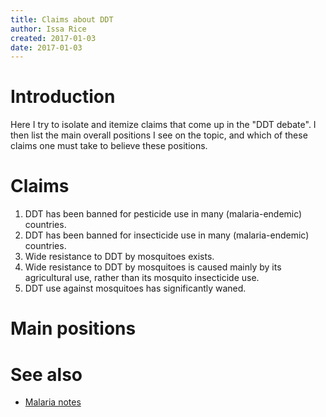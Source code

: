 ```yaml
---
title: Claims about DDT
author: Issa Rice
created: 2017-01-03
date: 2017-01-03
---
```


# Introduction

Here I try to isolate and itemize claims that come up in the "DDT debate".
I then list the main overall positions I see on the topic, and which of these
claims one must take to believe these positions.

# Claims

1. DDT has been banned for pesticide use in many (malaria-endemic) countries.
2. DDT has been banned for insecticide use in many (malaria-endemic) countries.
3. Wide resistance to DDT by mosquitoes exists.
4. Wide resistance to DDT by mosquitoes is caused mainly by its agricultural
   use, rather than its mosquito insecticide use.
5. DDT use against mosquitoes has significantly waned.

# Main positions

# See also

* [Malaria notes]()
